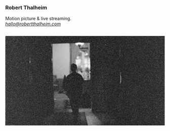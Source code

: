 ### Robert Thalheim

Motion picture & live streaming.  
*hallo@robertthalheim.com*

![heavygrain](https://github.com/RobertThalheim/RobertThalheim.github.io/blob/master/RT_heavygrain_web.jpg?raw=true)  
---
